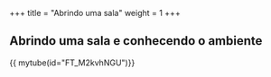 +++
title = "Abrindo uma sala"
weight = 1
+++

## Abrindo uma sala e conhecendo o ambiente

{{ mytube(id="FT_M2kvhNGU")}}
